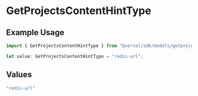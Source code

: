# GetProjectsContentHintType

## Example Usage

```typescript
import { GetProjectsContentHintType } from "@vercel/sdk/models/getprojectsop.js";

let value: GetProjectsContentHintType = "redis-url";
```

## Values

```typescript
"redis-url"
```